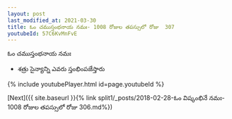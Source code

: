 ```yaml
---
layout: post
last_modified_at: 2021-03-30
title: ఓం చముస్తంభనాయ నమః- 1008 రోజుల తపస్సులో రోజు  307
youtubeId: 57C6KvMnFvE
---
```

 
 
 ఓం చముస్తంభనాయ నమః  
 
 -  శత్రు సైన్యాన్ని ఎవరు స్తంభింపజేస్తారు 
 
  
 
  
 
 
 
 
 
 


{% include youtubePlayer.html id=page.youtubeId %}
 
[Next]({{ site.baseurl }}{% link  split1/_posts/2018-02-28-ఓం విష్కంభినే నమః- 1008 రోజుల తపస్సులో రోజు  306.md%})
 
